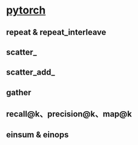 # [pytorch](https://github.com/iLovEing/notebook/issues/7)

## repeat & repeat_interleave

## scatter_

## scatter_add_

## gather

## recall@k、precision@k、map@k

## einsum & einops
